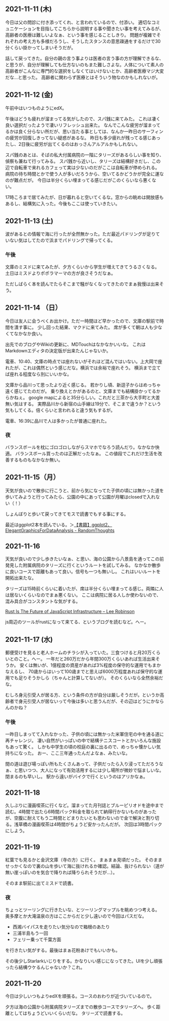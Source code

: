 ## 2021-11-11 (木)

今日は父の問診に付き添ってくれ、と言われているので、付添い。
適切なコミュニケーションを目指してこちらから説明する事や聞きたい事を考えてみるが、
高齢者の医療は難しいよなぁ、という事を感じることしきり。
問題が複雑でそれぞれの考え方も多様だろうし、そうしたスタンスの意思疎通をするだけで30分くらい掛かってしまいそうだが。

話して戻ってきた。自分の親の言う事よりは医者の言う事の方が理解できるな、と思うが、自分が理解しても仕方ないのもまた難しさよな。人体について素人の高齢者がこんなに専門的な選択をしなくてはいけないとか、高齢者医療マジ大変だな…と思った。
高齢者に関わらず医療とはそういう物なのかもしれないが。

## 2021-11-12 (金)

午前中はいつものようにedX。

午後はどうも疲れが溜まってる気がしたので、スパ銭に来てみた。
これは凄く良い選択だったようで凄いリフレッシュ出来た。
なんでこんな疲労が溜まってるかは良く分らない所だが、思い当たる事としては、なんか一昨日のサーフィンの疲労が回復しきってない疑惑があるな。
昨日も多少疲れが残ってる感じあったし、2日後に疲労が出てくるのはおっさんアルアルかもしれない。

スパ銭のあとは、そばの私大付属病院の一階にタリーズがあるらしい事を知り、偵察も兼ねて行ってみる。
スパ銭から近いし、タリーズは結構好きだし、この辺で自転車で来れるカフェって実は少ないのだがここは自転車が停められる。
病院の待ち時間とかで使う人が多いだろうから、空いてるかどうかが完全に運なのが難点だが。
今日は半分くらい埋まってる感じだがこのくらいなら悪くない。

17時ころまで居てみたが、日が暮れると空いてくるな。窓からの眺めは開放感もあるし、結構気に入った。今後もここは使っていきたい。

## 2021-11-13 (土)

波があるとの情報で海に行ったが全然無かった。ただ最近パドリングが足りていない気はしてたので浜までパドリングで帰ってくる。

### 午後

文庫のミスドに来てみたが、夕方くらいから学生が増えてきてうるさくなる。
土日はミスドよりポポラマーマの方が良さそうだなぁ。

ただしばらく本を読んでたらそこまで騒がなくなってきたのでまぁ我慢は出来そう。

## 2021-11-14 （日）

今日は友人に会うべくお出かけ。ただ一時間ほど早かったので、文庫の駅前で時間を潰す事に。
少し回った結果、マクドに来てみた。
席が多くて朝は人も少なくてなかなか良い。

出先でのブログやWikiの更新に、MDTouchはなかなかいいな。
これはMarkdownエディタの決定版が出来たんじゃないか。

電車、10:40、文庫の時点では座れないがそれほど混んではいない。上大岡で座れたが、これは偶然という感じだな。横浜では余裕で座れそう。
横浜まで立てば座れる程度なら別にいいかな。

文庫から品川って思ったより近く感じる。
若かりし頃、新逗子からはめっちゃ遠く感じてたのだが。
乗り換えとかがあるのと、文庫までも結構掛かってるからかねぇ。
google mapによると35分らしい。これだと三茶から大手町と大差無い気はする。
実際品川から新宿の山手線は19分で、そこまで違うか？という気もしてくる。倍くらいと言われると違う気もするが。

電車、16:39に品川で人は多かったが普通に座れた。

### 夜

バランスボールを枕にゴロゴロしながらスマホでなろう読んだり。なかなか快適。
バランスボール買ったのは正解だったなぁ。
この値段でこれだけ生活を改善するものもなかなか無い。

## 2021-11-15（月）

天気が良いので散歩に行こうと、前から気になってた子供の頃には無かった道を歩いてみようと行ってみたら、公園の中にあって公園が月曜はclosedで入れない（！）

しょんぼりと歩いて戻ってきてモスで読書でもする事にする。

最近はggplot2本を読んでいる。＞[【書籍】ggplot2、ElegantGraphicsForDataAnalysis - RandomThoughts](https://karino2.github.io/RandomThoughts/%E3%80%90%E6%9B%B8%E7%B1%8D%E3%80%91ggplot2%E3%80%81ElegantGraphicsForDataAnalysis)

## 2021-11-16

天気が良いので少し歩きたいなぁ、と思い、海の公園から八景島を通ってこの前発見した附属病院のタリーズに行くというルートを試してみる。
なかなか散歩に良いコースで距離もあって良い。信号も一つも無いし。
これはいいルートを開拓出来たな。

タリーズは15時前くらいに着いたが、席は半分くらい埋まってる感じ。両隣に人は居ないくらいなのでまぁ悪くない。
ここは病院に居る人しか使わないので、混み具合がコンスタントな気がする。

[Rust Is The Future of JavaScript Infrastructure – Lee Robinson](https://leerob.io/blog/rust)

js周辺のツールがrustになって来てる、というブログを読むなど。へー。

## 2021-11-17 (水)

郵便受けを見ると老人ホームのチラシが入っていた。三食つけると月20万くらいとのこと。へー。
一年だと260万だから年間300万くらいあれば生活出来そうか。
安くは無いが、1億程度の資産があれば3%程度の保守的な運用でもまかなえるし、
70歳からはいって100歳までと思えば6000万程度あれば保守的な運用でも足りそうかしら（ちゃんと計算してないが）。
そのくらいなら全然余裕だな。

むしろ身元引受人が居る方、という条件の方が自分は厳しそうだが。というか高齢者で身元引受人が居ないって今後は多いと思うんだが、その辺はどうにかならんのかね？

### 午後

一昨日しまってて入れなかった、子供の頃には無かった米軍住宅の中を通る道に再チャレンジ。
凄い自然がいっぱいの中で結構テニスコートとかいろんな施設もあって驚く。
しかも中学生の頃の校庭の裏に出るので、めっちゃ懐かしい気持ちになった。
おー、ここ三年通ったんだよなぁ、みたいな。

間の道は遊び場っぽい所もたくさんあって、子供だったら入り浸ってただろうなぁ、と思いつつ、大人になって有効活用するには少し場所が微妙で悩ましいな。
閉まるのも早いし。
駅から遠いがバイクで行くというのはアリかなぁ。

## 2021-11-18

久しぶりに漫画喫茶に行くなど。溜まってた月刊誌とブルーピリオドを途中まで読む。4時間で出たら6時間パック料金を取られて納得行かないものがあったが、空腹に耐えてもう二時間とどまりたいとも思わないので金で解決と割り切る。浅草橋の漫画喫茶は4時間がちょうど安かったんだが。
次回は3時間パックにしよう。

## 2021-11-19

紅葉でも見るかと金沢文庫（寺の方）に行く。
まぁまぁ見頃だった。
そのまませっかくなので裏の山を歩いて海に抜けれるか確認。結論、抜けられない（道が無い崖っぽいのを気合で降りれば降りられそうだが…）。

そのまま駅前に出てミスドで読書。

### 夜

ちょっとツーリングに行きたいな、とツーリングマップルを眺めつつ考える。
奥多摩とか大滝温泉の方はここからだと少し遠いので今回はパスだな。

- 西湘バイパスを走りたい気分なので箱根のあたり
- 三浦半島もう一回
- フェリー乗って千葉方面

を行きたい気がする。最後はまぁ花粉あけでもいいかも。

その後少しStarlarkいじりをする。かなりいい感じになってきた。UIを少し頑張ったら結構ウケるんじゃないか？これ。

## 2021-11-20

今日は少しいつもよりedXを頑張る。コースのおわりが近づいているので。

夕方は海の公園から附属病院タリーズまでの散歩コースでタリーズへ。
歩く距離としてはちょうどいいくらいだな。
タリーズで読書する。